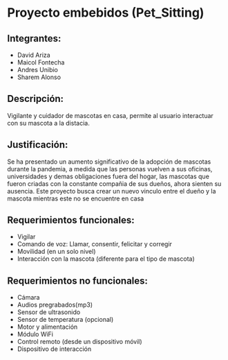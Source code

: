 # Proyecto embebidos (Pet_Sitting)

## Integrantes:

- David Ariza
- Maicol Fontecha
- Andres Unibio
- Sharem Alonso

## Descripción:
Vigilante y cuidador de mascotas en casa, permite al usuario interactuar con su mascota a la distacia.

## Justificación: 
Se ha presentado un aumento significativo de la adopción de mascotas durante la pandemia, a medida que las personas vuelven a sus oficinas, universidades y demas obligaciones fuera del hogar, las mascotas que fueron criadas con la constante compañia de sus dueños, ahora sienten su ausencia. Este proyecto busca crear un nuevo vinculo entre el dueño y la mascota mientras este no se encuentre en casa

## Requerimientos funcionales:
- Vigilar 
- Comando de voz: Llamar, consentir, felicitar y corregir
- Movilidad (en un solo nivel)
- Interacción con la mascota (diferente para el tipo de mascota)

## Requerimientos no funcionales:
- Cámara
- Audios pregrabados(mp3)
- Sensor de ultrasonido
- Sensor de temperatura (opcional)
- Motor y alimentación
- Módulo WiFi
- Control remoto (desde un dispositivo móvil)
- Dispositivo de interacción

